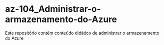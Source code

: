 # az-104_Administrar-o-armazenamento-do-Azure
Este repositório contém conteúdo didático de administrar o armazenamento do Azure
